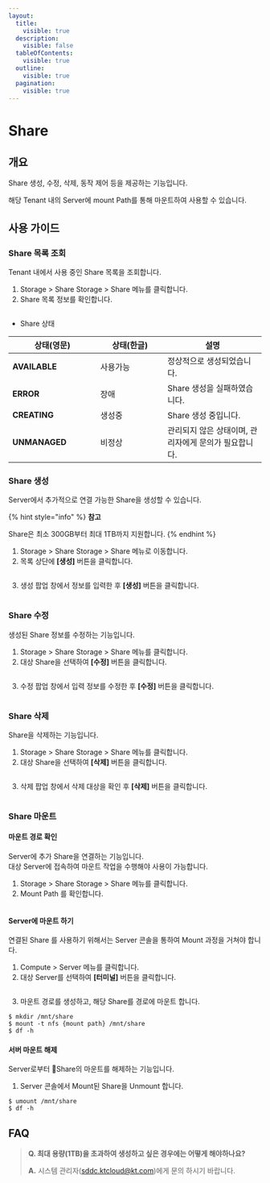 ```yaml
---
layout:
  title:
    visible: true
  description:
    visible: false
  tableOfContents:
    visible: true
  outline:
    visible: true
  pagination:
    visible: true
---
```


# Share

## 개요

Share 생성, 수정, 삭제, 동작 제어 등을 제공하는 기능입니다.

해당 Tenant 내의 Server에 mount Path를 통해 마운트하여 사용할 수 있습니다.

## 사용 가이드

### Share 목록 조회

Tenant 내에서 사용 중인 Share 목록을 조회합니다.

1. Storage > Share Storage > Share 메뉴를 클릭합니다.
2. Share 목록 정보를 확인합니다.

<figure><img src="../../.gitbook/assets/image (612).png" alt=""><figcaption></figcaption></figure>

* Share 상태

<table data-full-width="false"><thead><tr><th width="159">상태(영문)</th><th width="117.72950819672133">상태(한글)</th><th>설명</th></tr></thead><tbody><tr><td><strong>AVAILABLE</strong></td><td>사용가능</td><td>정상적으로 생성되었습니다.</td></tr><tr><td><strong>ERROR</strong></td><td>장애</td><td>Share 생성을 실패하였습니다.</td></tr><tr><td><strong>CREATING</strong></td><td>생성중</td><td>Share 생성 중입니다.</td></tr><tr><td><strong>UNMANAGED</strong></td><td>비정상</td><td>관리되지 않은 상태이며, 관리자에게 문의가 필요합니다.</td></tr></tbody></table>

### Share 생성

Server에서 추가적으로 연결 가능한 Share을 생성할 수 있습니다.

{% hint style="info" %}
**참고**

Share은 최소 300GB부터 최대 1TB까지 지원합니다.
{% endhint %}

1. Storage > Share Storage > Share 메뉴로 이동합니다.
2. 목록 상단에 **\[생성]** 버튼을 클릭합니다.

<figure><img src="../../.gitbook/assets/스크린샷 2024-02-05 오후 2.25.48.png" alt=""><figcaption></figcaption></figure>

3. 생성 팝업 창에서 정보를 입력한 후 **\[생성]** 버튼을 클릭합니다.

<figure><img src="../../.gitbook/assets/image (613).png" alt=""><figcaption></figcaption></figure>

### Share 수정

생성된 Share 정보를 수정하는 기능입니다.

1. Storage > Share Storage > Share 메뉴를 클릭합니다.
2. 대상 Share을 선택하여 **\[수정]** 버튼을 클릭합니다.

<figure><img src="../../.gitbook/assets/스크린샷 2024-02-05 오후 2.25.48 2.png" alt=""><figcaption></figcaption></figure>

3. 수정 팝업 창에서 입력 정보를 수정한 후 **\[수정]** 버튼을 클릭합니다.

<figure><img src="../../.gitbook/assets/image (614).png" alt=""><figcaption></figcaption></figure>

### Share 삭제

Share을 삭제하는 기능입니다.

1. Storage > Share Storage > Share 메뉴를 클릭합니다.
2. 대상 Share을 선택하여 **\[삭제]** 버튼을 클릭합니다.

<figure><img src="../../.gitbook/assets/스크린샷 2024-02-05 오후 2.25.48 3.png" alt=""><figcaption></figcaption></figure>

3. 삭제 팝업 창에서 삭제 대상을 확인 후 **\[삭제]** 버튼을 클릭합니다.

<figure><img src="../../.gitbook/assets/image (615).png" alt=""><figcaption></figcaption></figure>

### Share 마운트

#### 마운트 경로 확인

Server에 추가 Share을 연결하는 기능입니다.\
대상 Server에 접속하여 마운트 작업을 수행해야 사용이 가능합니다.

1. Storage > Share Storage > Share 메뉴를 클릭합니다.
2. Mount Path 를 확인합니다.

<figure><img src="../../.gitbook/assets/스크린샷 2024-02-05 오후 2.30.20 (2).png" alt=""><figcaption></figcaption></figure>

#### Server에 마운트 하기

연결된 Share 를 사용하기 위해서는 Server 콘솔을 통하여 Mount 과정을 거쳐야 합니다.

1. Compute > Server 메뉴를 클릭합니다.
2. 대상 Server를 선택하여 **\[터미널]** 버튼을 클릭합니다.

<figure><img src="../../.gitbook/assets/image (542).png" alt=""><figcaption></figcaption></figure>

3. 마운트 경로를 생성하고, 해당 Share를 경로에 마운트 합니다.

```
$ mkdir /mnt/share
$ mount -t nfs {mount path} /mnt/share
$ df -h
```

#### **서버 마운트 해제**

Server로부터 Share의 마운트를 해제하는 기능입니다.

1. Server 콘솔에서 Mount된 Share을 Unmount 합니다.

```
$ umount /mnt/share
$ df -h
```

## FAQ

> **Q. 최대 용량(1TB)을 초과하여 생성하고 싶은 경우에는 어떻게 해야하나요?**
>
> **A.** 시스템 관리자(sddc.ktcloud@kt.com)에게 문의 하시기 바랍니다.
